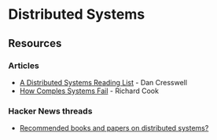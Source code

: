 # Distributed Systems

## Resources

### Articles

* [A Distributed Systems Reading List](https://dancres.github.io/Pages/) - Dan Cresswell
* [How Comples Systems Fail](https://how.complexsystems.fail/) - Richard Cook

### Hacker News threads

*  [Recommended books and papers on distributed systems?](https://news.ycombinator.com/item?id=25987664)



